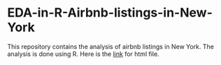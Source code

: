 # EDA-in-R-Airbnb-listings-in-New-York
This repository contains the analysis of airbnb listings in New York. The analysis is done using R. Here is the [link](https://htmlpreview.github.io/?https://github.com/bhushan-b-borude/EDA-in-R-Airbnb-listings-in-New-York/blob/main/Airbnb_New_York.html) for html file.

